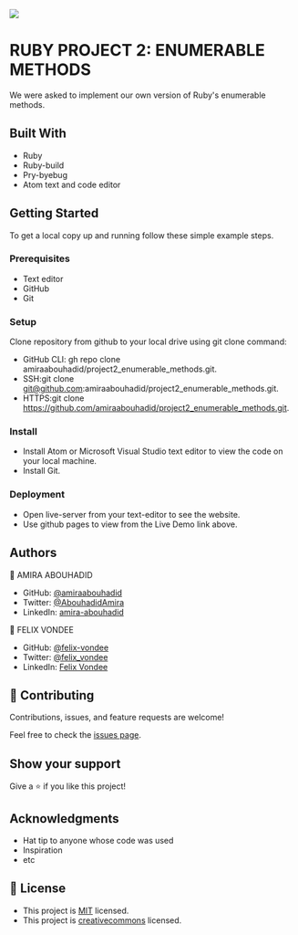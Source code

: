 ![](https://img.shields.io/badge/Microverse-blueviolet)

# RUBY PROJECT 2: ENUMERABLE METHODS

We were asked to implement our own version of Ruby's enumerable methods.

## Built With

- Ruby
- Ruby-build
- Pry-byebug
- Atom text and code editor

## Getting Started
To get a local copy up and running follow these simple example steps.

### Prerequisites
- Text editor
- GitHub
- Git

### Setup
Clone repository from github to your local drive using git clone command:
- GitHub CLI: gh repo clone amiraabouhadid/project2_enumerable_methods.git.
- SSH:git clone git@github.com:amiraabouhadid/project2_enumerable_methods.git.
- HTTPS:git clone https://github.com/amiraabouhadid/project2_enumerable_methods.git.

### Install
- Install Atom or Microsoft Visual Studio text editor to view the code on your local machine.
- Install Git.

### Deployment
- Open live-server from your text-editor to see the website.
- Use github pages to view from the Live Demo link above.

## Authors

👤 AMIRA ABOUHADID

- GitHub: [@amiraabouhadid](https://github.com/amiraabouhadid)
- Twitter: [@AbouhadidAmira](https://twitter.com/AbouhadidAmira)
- LinkedIn: [amira-abouhadid](https://linkedin.com/amira-abouhadid)

👤 FELIX VONDEE

- GitHub: [@felix-vondee](https://github.com/felix-vondee)
- Twitter: [@felix_vondee](https://twitter.com/felix_vondee)
- LinkedIn: [Felix Vondee](https://linkedin.com/)

## 🤝 Contributing

Contributions, issues, and feature requests are welcome!

Feel free to check the [issues page](https://github.com/amiraabouhadid/project2_enumerable_methods/issues).

## Show your support

Give a ⭐️ if you like this project!

## Acknowledgments

- Hat tip to anyone whose code was used
- Inspiration
- etc

## 📝 License

- This project is [MIT](https://opensource.org/licenses/MIT) licensed.
- This project is [creativecommons](https://creativecommons.org/licenses/by-nc/4.0/) licensed.
